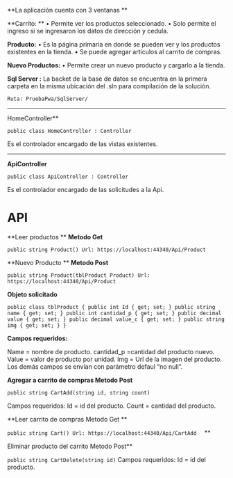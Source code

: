 **La aplicación cuenta con 3 ventanas **

**Carrito: **
•	Permite ver los productos seleccionado.
•	Solo permite el ingreso si se ingresaron los datos de dirección y cedula.

**Producto:**
•	Es la página primaria en donde se pueden ver y los productos existentes en la tienda.
•	Se puede agregar artículos al carrito de compras.

**Nuevo Productos:**
•	Permite crear un nuevo producto y cargarlo a la tienda.

**Sql Server :**
La backet de la base de datos se encuentra en la primera carpeta en la misma ubicación del .sln para compilación de la solución.

`Ruta: PruebaPwa/SqlServer/`


------------


HomeController**

`public class HomeController : Controller`

Es  el controlador encargado de las vistas existentes.

------------


**ApiController**

`public class ApiController : Controller`

Es el controlador encargado de las solicitudes a la Api.

# API

**Leer productos **
**Metodo Get**

`public string Product()
Url: https://localhost:44340/Api/Product
`

**Nuevo Producto **
**Metodo Post**


`public string Product(tblProduct Product)
Url: https://localhost:44340/Api/Product
`


**Objeto solicitado**


`public class tblProduct
    {
        public int Id { get; set; }
        public string name { get; set; }
        public int cantidad_p { get; set; }
        public decimal value { get; set; }
        public decimal value_c { get; set; }
        public string img { get; set; }
    }
`


**Campos requeridos:**

Name = nombre de producto.
cantidad_p =cantidad del producto nuevo.
Value = valor de producto por unidad.
Img = Url de la imagen del producto.
Los demás campos se envían con parámetro defaul “no null”.


**Agregar a carrito de compras 
Metodo Post**

`public string CartAdd(string id, string count)`


Campos requeridos:
Id = id del producto.
Count = cantidad del producto.

**Leer carrito de compras
Metodo Get
**


`public string Cart()
Url: https://localhost:44340/Api/CartAdd 
`
**

Eliminar producto del carrito 
Metodo Post**


`
public string CartDelete(string id)
`
Campos requeridos:
Id = id del producto.












